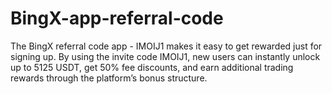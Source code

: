# BingX-app-referral-code
The BingX referral code app - IMOIJ1 makes it easy to get rewarded just for signing up. By using the invite code IMOIJ1, new users can instantly unlock up to 5125 USDT, get 50% fee discounts, and earn additional trading rewards through the platform’s bonus structure.
